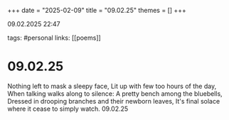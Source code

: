 +++
date = "2025-02-09"
title = "09.02.25"
themes = []
+++

09.02.2025 22:47

tags: #personal
links: [[poems]]

# 09.02.25

Nothing left to mask a sleepy face,
Lit up with few too hours of the day,
When talking walks along to silence:
A pretty bench among the bluebells,
Dressed in drooping branches and their newborn leaves,
It's final solace where it cease to simply watch.
09.02.25

